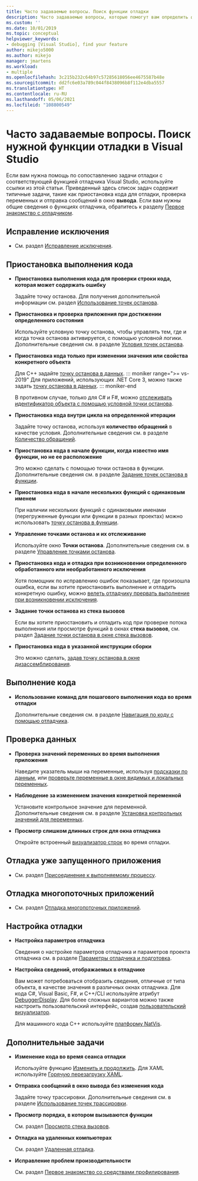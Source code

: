 ```yaml
---
title: Часто задаваемые вопросы. Поиск функции отладки
description: Часто задаваемые вопросы, которые помогут вам определить функцию отладчика, которая поможет отладить приложение
ms.custom: ''
ms.date: 10/01/2019
ms.topic: conceptual
helpviewer_keywords:
- debugging [Visual Studio], find your feature
author: mikejo5000
ms.author: mikejo
manager: jmartens
ms.workload:
- multiple
ms.openlocfilehash: 3c215b232c64b97c57285618056ee4675587b48e
ms.sourcegitcommit: dd2fc6e03a789c044f8438096b8f112e4dba5557
ms.translationtype: HT
ms.contentlocale: ru-RU
ms.lasthandoff: 05/06/2021
ms.locfileid: "108800549"
---
```

# <a name="faq---find-the-debugging-feature-you-need-in-visual-studio"></a>Часто задаваемые вопросы. Поиск нужной функции отладки в Visual Studio

Если вам нужна помощь по сопоставлению задачи отладки с соответствующей функцией отладчика Visual Studio, используйте ссылки из этой статьи. Приведенный здесь список задач содержит типичные задачи, такие как приостановка кода для отладки, проверка переменных и отправка сообщений в окно **вывода**. Если вам нужны общие сведения о функциях отладчика, обратитесь к разделу [Первое знакомство с отладчиком](debugger-feature-tour.md).

## <a name="fix-an-exception"></a>Исправление исключения

- См. раздел [Исправление исключения](write-better-code-with-visual-studio.md#fix-an-exception).

## <a name="pause-running-code"></a>Приостановка выполнения кода

- **Приостановка выполнения кода для проверки строки кода, которая может содержать ошибку**

  Задайте точку останова. Для получения дополнительной информации см. раздел [Использование точек останова](using-breakpoints.md).

- **Приостановка и проверка приложения при достижении определенного состояния**

  Используйте условную точку останова, чтобы управлять тем, где и когда точка останова активируется, с помощью условной логики. Дополнительные сведения см. в разделе [Условия точек останова](using-breakpoints.md#breakpoint-conditions).

- **Приостановка кода только при изменении значения или свойства конкретного объекта**

  Для C++ задайте [точку останова в данных](using-breakpoints.md#BKMK_set_a_data_breakpoint_native_cplusplus). 
  ::: moniker range=">= vs-2019"
  Для приложений, использующих .NET Core 3, можно также задать [точку останова в данных](using-breakpoints.md#BKMK_set_a_data_breakpoint_managed).
  ::: moniker-end

  В противном случае, только для C# и F#, можно [отслеживать идентификатор объекта с помощью условной точки останова](using-breakpoints.md#using-object-ids-in-breakpoint-conditions-c-and-f).

- **Приостановка кода внутри цикла на определенной итерации**

  Задайте точку останова, используя **количество обращений** в качестве условия. Дополнительные сведения см. в разделе [Количество обращений](using-breakpoints.md#set-a-hit-count-condition).

- **Приостановка кода в начале функции, когда известно имя функции, но не ее расположение**

  Это можно сделать с помощью точки останова в функции. Дополнительные сведения см. в разделе [Задание точек останова в функции](using-breakpoints.md#BKMK_Set_a_breakpoint_in_a_source_file).

- **Приостановка кода в начале нескольких функций с одинаковым именем**

  При наличии нескольких функций с одинаковыми именами (перегруженные функции или функции в разных проектах) можно использовать [точку останова в функции](using-breakpoints.md#BKMK_Set_a_breakpoint_in_a_source_file).

- **Управление точками останова и их отслеживание**

  Используйте окно **Точки останова**. Дополнительные сведения см. в разделе [Управление точками останова](using-breakpoints.md#BKMK_Specify_advanced_properties_of_a_breakpoint_).

- **Приостановка кода и отладка при возникновении определенного обработанного или необработанного исключения**

  Хотя помощник по исправлению ошибок показывает, где произошла ошибка, если вы хотите приостановить выполнение и отладить конкретную ошибку, можно [велеть отладчику прервать выполнение при возникновении исключения](managing-exceptions-with-the-debugger.md#tell-the-debugger-to-break-when-an-exception-is-thrown).

- **Задание точки останова из стека вызовов**

  Если вы хотите приостановить и отладить код при проверке потока выполнения или просмотре функций в окнах **стека вызовов**, см. раздел [Задание точки останова в окне стека вызовов](using-breakpoints.md#BKMK_Set_a_breakpoint_from_debugger_windows).

- **Приостановка кода в указанной инструкции сборки**

  Это можно сделать, [задав точку останова в окне дизассемблирования](using-breakpoints.md#BKMK_Set_a_breakpoint_from_debugger_windows).

## <a name="execute-code"></a>Выполнение кода

- **Использование команд для пошагового выполнения кода во время отладки**

  Дополнительные сведения см. в разделе [Навигация по коду с помощью отладчика](navigating-through-code-with-the-debugger.md).

## <a name="inspect-data"></a>Проверка данных

- **Проверка значений переменных во время выполнения приложения**

  Наведите указатель мыши на переменные, используя [подсказки по данным](view-data-values-in-data-tips-in-the-code-editor.md), или [проверьте переменные в окне видимых и локальных переменных](autos-and-locals-windows.md).

- **Наблюдение за изменением значения конкретной переменной**

  Установите контрольное значение для переменной. Дополнительные сведения см. в разделе [Установка контрольных значений для переменных](watch-and-quickwatch-windows.md).

- **Просмотр слишком длинных строк для окна отладчика**

  Откройте встроенный [визуализатор строк](view-strings-visualizer.md) во время отладки.

## <a name="debug-an-app-that-is-already-running"></a>Отладка уже запущенного приложения

- См. раздел [Присоединение к выполняемому процессу](attach-to-running-processes-with-the-visual-studio-debugger.md).

## <a name="debug-multithreaded-applications"></a>Отладка многопоточных приложений

- См. раздел [Отладка многопоточных приложений](debug-multithreaded-applications-in-visual-studio.md).

## <a name="configure-debugging"></a>Настройка отладки

- **Настройка параметров отладчика**

  Сведения о настройке параметров отладчика и параметров проекта отладчика см. в разделе [Параметры отладчика и подготовка](debugger-settings-and-preparation.md).

- **Настройка сведений, отображаемых в отладчике**

  Вам может потребоваться отобразить сведения, отличные от типа объекта, в качестве значения в различных окнах отладчика. Для кода C#, Visual Basic, F#, и C++/CLI используйте атрибут [DebuggerDisplay](using-the-debuggerdisplay-attribute.md). Для более сложных вариантов можно также настроить пользовательский интерфейс, создав [пользовательский визуализатор](create-custom-visualizers-of-data.md).

  Для машинного кода C++ используйте [платформу NatVis](create-custom-views-of-native-objects.md).

## <a name="additional-tasks"></a>Дополнительные задачи

- **Изменение кода во время сеанса отладки**

  Используйте функцию [Изменить и продолжить](edit-and-continue.md). Для XAML используйте [Горячую перезагрузку XAML](../xaml-tools/xaml-hot-reload.md).

- **Отправка сообщений в окно вывода без изменения кода**

  Задайте точку трассировки. Дополнительные сведения см. в разделе [Использование точек трассировки](using-tracepoints.md).

- **Просмотр порядка, в котором вызываются функции**

  См. раздел [Просмотр стека вызовов](how-to-use-the-call-stack-window.md).

- **Отладка на удаленных компьютерах**

  См. раздел [Удаленная отладка](remote-debugging.md).

- **Исправление проблем производительности**

  См. раздел [Первое знакомство со средствами профилирования](../profiling/profiling-feature-tour.md).
